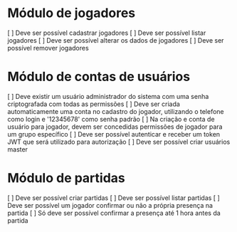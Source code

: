 
# Módulo de jogadores
[ ] Deve ser possível cadastrar jogadores
[ ] Deve ser possível listar jogadores
[ ] Deve ser possível alterar os dados de jogadores
[ ] Deve ser possível remover jogadores

# Módulo de contas de usuários
[ ] Deve existir um usuário administrador do sistema com uma senha criptografada com todas as permissões
[ ] Deve ser criada automaticamente uma conta no cadastro do jogador, utilizando o telefone como login e '12345678' como senha padrão
[ ] Na criação e conta de usuário para jogador, devem ser concedidas permissões de jogador para um grupo específico
[ ] Deve ser possível autenticar e receber um token JWT que será utilizado para autorização
[ ] Deve ser possível criar usuários master

# Módulo de partidas
[ ] Deve ser possível criar partidas
[ ] Deve ser possível listar partidas
[ ] Deve ser possível um jogador confirmar ou não a própria presença na partida
[ ] Só deve ser possível confirmar a presença até 1 hora antes da partida
